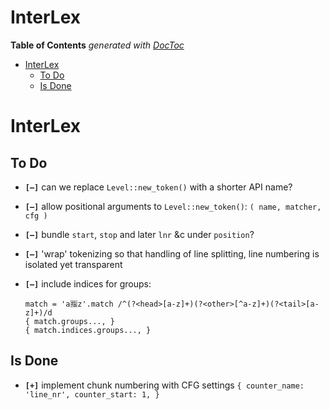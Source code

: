 
# InterLex


<!-- START doctoc generated TOC please keep comment here to allow auto update -->
<!-- DON'T EDIT THIS SECTION, INSTEAD RE-RUN doctoc TO UPDATE -->
**Table of Contents**  *generated with [DocToc](https://github.com/thlorenz/doctoc)*

- [InterLex](#interlex)
  - [To Do](#to-do)
  - [Is Done](#is-done)

<!-- END doctoc generated TOC please keep comment here to allow auto update -->



# InterLex


## To Do

* **`[—]`** can we replace `Level::new_token()` with a shorter API name?
* **`[—]`** allow positional arguments to `Level::new_token()`: `( name, matcher, cfg )`
* **`[—]`** bundle `start`, `stop` and later `lnr` &c under `position`?
* **`[—]`** 'wrap' tokenizing so that handling of line splitting, line numbering is isolated yet transparent
* **`[—]`** include indices for groups:

  ```
  match = 'a🈯z'.match /^(?<head>[a-z]+)(?<other>[^a-z]+)(?<tail>[a-z]+)/d
  { match.groups..., }
  { match.indices.groups..., }
  ```

## Is Done

* **`[+]`** implement chunk numbering with CFG settings `{ counter_name: 'line_nr', counter_start: 1, }`

<!-- ## Don't -->

